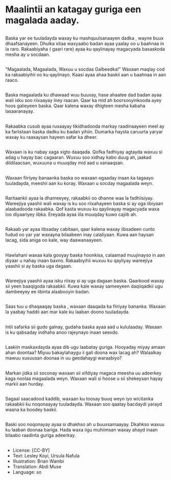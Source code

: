 # Maalintii an katagay guriga een magalada aaday.

##
Baska yar ee tuuladayda waxay ku mashquulsanaayen dadka , wayne buux dhaafsanayeen. Dhulka xitaa waxyaabo badan ayaa yaalay oo u baahnaa in la raro. Rakaabiyaha ( gaari rare)  ayaa ku qaylinayay magacyada basaskoda mesha ay u socdaan.

##
"Magaalada, Magaalada, Waxuu u socdaa Galbeedka!" Waxaan maqlay cod ka rakaabiyihii oo ku qaylinayo. Kaasi ayaa ahaa baskii aan u baahnaa in aan raaco.

##
Baska magaalada ku dhawaad wuu buuxay, hase ahaatee dad badan ayaa wali isku soo riixaayay iney raacan. Qaar ka mid ah boorsooyinkooda ayey hoos galieyeen baska. Qaar kalena waxay dhigteen mesha kabaha lasaaranayay.

##
Rakaabka cusub ayaa ruxaayay tikidhadooda markay raadinaayeen meel ay ka fariistaan ​​baska dadku ku badan yihiin. Dumarka haysta caruurta yaryar waxay ku raaxaysan hayeen safar ka dheer.

##
Waxaan is ku nabay xaga xigto daaqada. Qofka fadhiyay agtayda waxuu si adag u hayay bac cagaaran. Wuxuu soo xidhay kabo duug ah, jaakad dildilaacsan, wuxuuna u muuqday mid aad u xanaaqsan.

##
Waxaan fiiriyey banaanka baska oo waxaan ogaaday inaan ka tagaayo tuuladayda, meeshii aan ku koray. Waxaan u socday magaalada weyn.

##
Raritaankii ayaa la dhameeyey, rakaabkii oo dhanne waa la fadhiisiyay. Wareejiya yaashii wali waxay is ku soo riixahayeen baska si ay oga iibiyaan alaabadooda rakaabka. Qof kasta wuxuu ku qaylinayay magacyada waxa loo diyaariyey iibka. Ereyada ayaa iila muuqday kuwo cajiib ah.

##
Rakaab yar ayaa iibsaday cabitaan, qaar kalena waxay iibsadeen cunto fudud oo yar yar waxayna bilaabeen inay calaliyaan. Kuwa aan haysan lacag, sida aniga oo kale, way daawanaayeen.

##
Hawlahani waxaa kala gooyay baska hoonkisa, calaamad muujinayso in aan diyaar u nahay inaan baxno. Rakaabiyihii wuxuu ku qayliyay wareejiya yaashii si ay baska uga dagaan.

##
Wareejiya yaashii ayaa isku riixay si ay uga dagaan baska. Qaarkood waxay sii yeen baaqigoda rakaabkii. Kuwa kale waxay sameeyeen daqiiqadkii ugu dambeeyey ee iibinta alaabooyin badan.

##
Saas tuu u dhaqaaqay baska , waxaan daaqada ka fiiriyay bananka. Waxaan la yaabay haddii aan mar kale ku laaban doono tuuladayda.

##
Intii safarka sii gudo galnay, gudaha baska ayaa aad u kululaaday. Waxaan is ku qabsaday indhaha anoo  rajeynayo inaan seexdo.

##
Laakiin maskaxdayda ayaa dib ugu laabatay guriga. Hooyaday miyay amaan ahan doontaa? Miyuu bakaylahaygu ii gali doona wax lacag ah? Walaalkay mawuu xusuusan doonaa in uu geedahaygi waraabiyo?

##
Markan jidka sii soconay waxaan sii xifdiyay magaca meesha uu adeerkey kaga noolaa magaalada weyn. Waxaan wali si hoose u sii shekeysan hayay markii aan hurday.

##
Sagaal saacadood kaddib, waxaan ku toosay buuq weyn iyo wicitanka rakaabkii ku noqonaayay tuuladayda. Waxaan soo qaatay bacdaydi yarayd waana ka boodey baskii.

##
Baski soo noqonayay ayaa si dhakhso ah u buuxsamaayay. Dkahkso waxuu ku laaban doonaa bariga. Hada waxa iigu muhiimsan waxay ahayd inaan bilaabo raadinta guriga adeerkay.

##
* License: [CC-BY]
* Text: Lesley Koyi, Ursula Nafula
* Illustration: Brian Wambi
* Translation: Abdi Muse
* Language: so
